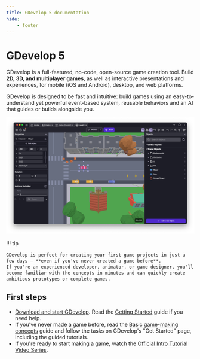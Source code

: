 ```yaml
---
title: GDevelop 5 documentation
hide:
    - footer
---
```


# GDevelop 5

GDevelop is a full-featured, no-code, open-source game creation tool. Build **2D, 3D, and multiplayer games**, as well as interactive presentations and experiences, for mobile (iOS and Android), desktop, and web platforms.

GDevelop is designed to be fast and intuitive: build games using an easy-to-understand yet powerful event-based system, reusable behaviors and an AI that guides or builds alongside you.

![The GDevelop game editor](./gdevelop-screenshot.png)

!!! tip

    GDevelop is perfect for creating your first game projects in just a few days — **even if you've never created a game before**.
    If you're an experienced developer, animator, or game designer, you'll become familiar with the concepts in minutes and can quickly create ambitious prototypes or complete games.

## First steps

* [Download and start GDevelop](https://gdevelop.io/download). Read the [Getting Started](/gdevelop5/getting_started) guide if you need help.
* If you've never made a game before, read the [Basic game-making concepts](/gdevelop5/tutorials/basic-game-making-concepts) guide and follow the tasks on GDevelop's "Get Started" page, including the guided tutorials.
* If you're ready to start making a game, watch the [Official Intro Tutorial Video Series](https://www.youtube.com/watch?v=595-swNh0Mw&list=PL3YlZTdKiS89Kj7IQVPoNElJCWrjZaCC8&index=1).
